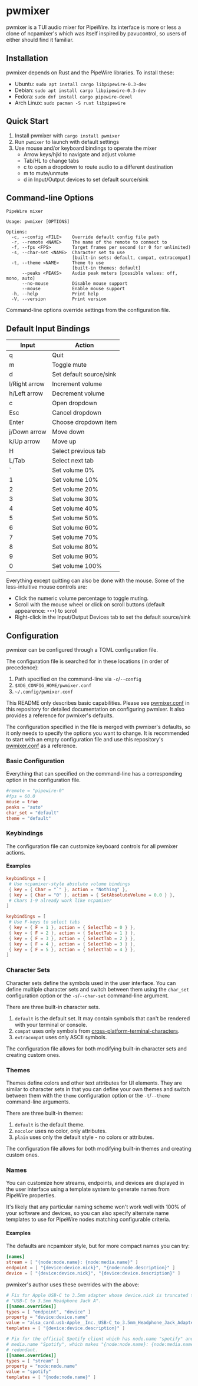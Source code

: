 # pwmixer

pwmixer is a TUI audio mixer for PipeWire. Its interface is more or less a
clone of ncpamixer's which was itself inspired by pavucontrol, so users of
either should find it familiar.

## Installation

pwmixer depends on Rust and the PipeWire libraries. To install these:

* Ubuntu: `sudo apt install cargo libpipewire-0.3-dev`
* Debian: `sudo apt install cargo libpipewire-0.3-dev`
* Fedora: `sudo dnf install cargo pipewire-devel`
* Arch Linux: `sudo pacman -S rust libpipewire`

## Quick Start

1. Install pwmixer with `cargo install pwmixer`
2. Run `pwmixer` to launch with default settings
3. Use mouse and/or keyboard bindings to operate the mixer
   - Arrow keys/hjkl to navigate and adjust volume
   - Tab/HL to change tabs
   - c to open a dropdown to route audio to a different destination
   - m to mute/unmute
   - d in Input/Output devices to set default source/sink

## Command-line Options

```
PipeWire mixer

Usage: pwmixer [OPTIONS]

Options:
  -c, --config <FILE>    Override default config file path
  -r, --remote <NAME>    The name of the remote to connect to
  -f, --fps <FPS>        Target frames per second (or 0 for unlimited)
  -s, --char-set <NAME>  Character set to use
                         [built-in sets: default, compat, extracompat]
  -t, --theme <NAME>     Theme to use
                         [built-in themes: default]
      --peaks <PEAKS>    Audio peak meters [possible values: off, mono, auto]
      --no-mouse         Disable mouse support
      --mouse            Enable mouse support
  -h, --help             Print help
  -V, --version          Print version
```

Command-line options override settings from the configuration file.

## Default Input Bindings

| Input         | Action                  |
| ------------- | ----------------------- |
| q             | Quit                    |
| m             | Toggle mute             |
| d             | Set default source/sink |
| l/Right arrow | Increment volume        |
| h/Left arrow  | Decrement volume        |
| c             | Open dropdown           |
| Esc           | Cancel dropdown         |
| Enter         | Choose dropdown item    |
| j/Down arrow  | Move down               |
| k/Up arrow    | Move up                 |
| H             | Select previous tab     |
| L/Tab         | Select next tab         |
| `             | Set volume 0%           |
| 1             | Set volume 10%          |
| 2             | Set volume 20%          |
| 3             | Set volume 30%          |
| 4             | Set volume 40%          |
| 5             | Set volume 50%          |
| 6             | Set volume 60%          |
| 7             | Set volume 70%          |
| 8             | Set volume 80%          |
| 9             | Set volume 90%          |
| 0             | Set volume 100%         |

Everything except quitting can also be done with the mouse. Some of the
less-intuitive mouse controls are:

* Click the numeric volume percentage to toggle muting.
* Scroll with the mouse wheel or click on scroll buttons (default appearence:
  `•••`) to scroll
* Right-click in the Input/Output Devices tab to set the default source/sink

## Configuration

pwmixer can be configured through a TOML configuration file.

The configuration file is searched for in these locations (in order of
precedence):

1. Path specified on the command-line via `-c`/`--config`
2. `$XDG_CONFIG_HOME/pwmixer.conf`
3. `~/.config/pwmixer.conf`

This README only describes basic capabilities. Please see
[pwmixer.conf](./pwmixer.conf) in this repository for detailed documentation on
configuring pwmixer. It also provides a reference for pwmixer's defaults.

The configuration specified in the file is merged with pwmixer's defaults, so
it only needs to specify the options you want to change. It is recommended to
start with an empty configuration file and use this repository's
[pwmixer.conf](./pwmixer.conf) as a reference.

### Basic Configuration

Everything that can specified on the command-line has a corresponding option in
the configuration file.

```toml
#remote = "pipewire-0"
#fps = 60.0
mouse = true
peaks = "auto"
char_set = "default"
theme = "default"
```

### Keybindings

The configuration file can customize keyboard controls for all pwmixer actions.

#### Examples

```toml
keybindings = [
 # Use ncpamixer-style absolute volume bindings
 { key = { Char = "`" }, action = "Nothing" },
 { key = { Char = "0" }, action = { SetAbsoluteVolume = 0.0 } },
 # Chars 1-9 already work like ncpamixer
]
```

```toml
keybindings = [
 # Use F-keys to select tabs
 { key = { F = 1 }, action = { SelectTab = 0 } },
 { key = { F = 2 }, action = { SelectTab = 1 } },
 { key = { F = 3 }, action = { SelectTab = 2 } },
 { key = { F = 4 }, action = { SelectTab = 3 } },
 { key = { F = 5 }, action = { SelectTab = 4 } },
]
```

### Character Sets

Character sets define the symbols used in the user interface. You can define
multiple character sets and switch between them using the `char_set`
configuration option or the `-s`/`--char-set` command-line argument.

There are three built-in character sets.

1. `default` is the default set. It may contain symbols that can't be rendered
   with your terminal or console.
2. `compat` uses only symbols from
   [cross-platform-terminal-characters](https://github.com/ehmicky/cross-platform-terminal-characters).
3. `extracompat` uses only ASCII symbols.

The configuration file allows for both modifying built-in character sets and
creating custom ones.

### Themes

Themes define colors and other text attributes for UI elements. They are
similar to character sets in that you can define your own themes and switch
between them with the `theme` configuration option or the `-t`/`--theme`
command-line arguments.

There are three built-in themes:

1. `default` is the default theme.
2. `nocolor` uses no color, only attributes.
3. `plain` uses only the default style - no colors or attributes.

The configuration file allows for both modifying built-in themes and creating
custom ones.

### Names

You can customize how streams, endpoints, and devices are displayed in the user
interface using a template system to generate names from PipeWire properties.

It's likely that any particular naming scheme won't work well with 100% of your
software and devices, so you can also specify alternate name templates to use
for PipeWire nodes matching configurable criteria.

#### Examples

The defaults are ncpamixer style, but for more compact names you can try:

```toml
[names]
stream = [ "{node:node.name}: {node:media.name}" ]
endpoint = [ "{device:device.nick}", "{node:node.description}" ]
device = [ "{device:device.nick}", "{device:device.description}" ]
```

pwmixer's author uses these overrides with the above:

```toml
# Fix for Apple USB-C to 3.5mm adapter whose device.nick is truncated to
# "USB-C to 3.5mm Headphone Jack A".
[[names.overrides]]
types = [ "endpoint", "device" ]
property = "device:device.name"
value = "alsa_card.usb-Apple__Inc._USB-C_to_3.5mm_Headphone_Jack_Adapter_DWH841302FEJKLTA3-00"
templates = [ "{device:device.description}" ]

# Fix for the official Spotify client which has node.name "spotify" and static
# media.name "Spotify", which makes "{node:node.name}: {node:media.name}" a bit
# redundant.
[[names.overrides]]
types = [ "stream" ]
property = "node:node.name"
value = "spotify"
templates = [ "{node:node.name}" ]
```
